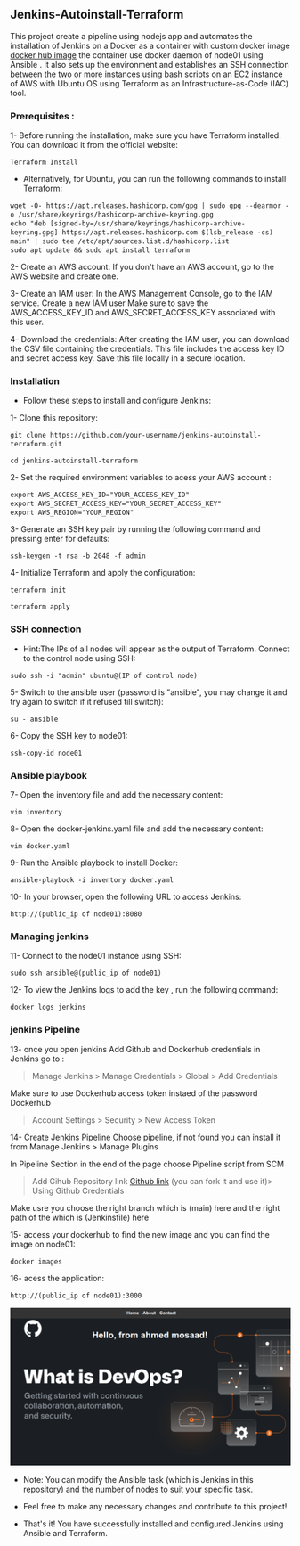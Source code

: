 ## Jenkins-Autoinstall-Terraform
This project create a pipeline using nodejs app and automates the installation of Jenkins on a Docker as a container with custom docker image [docker hub image](https://hub.docker.com/layers/ahmedmosaad112/jenkins-with-docker/lts/images/sha256-7cc22cc5963a17e970a2bb2282e24316c728fd4a81798161678862397630f779?context=repo) the container use docker daemon of node01 using Ansible . It also sets up the environment and establishes an SSH connection between the two or more instances using bash scripts on an EC2 instance of AWS with Ubuntu OS using Terraform as an Infrastructure-as-Code (IAC) tool.  
### Prerequisites :
1- Before running the installation, make sure you have Terraform installed. You can download it from the official website: 
```
Terraform Install
```

- Alternatively, for Ubuntu, you can run the following commands to install Terraform:
```
wget -O- https://apt.releases.hashicorp.com/gpg | sudo gpg --dearmor -o /usr/share/keyrings/hashicorp-archive-keyring.gpg
echo "deb [signed-by=/usr/share/keyrings/hashicorp-archive-keyring.gpg] https://apt.releases.hashicorp.com $(lsb_release -cs) main" | sudo tee /etc/apt/sources.list.d/hashicorp.list
sudo apt update && sudo apt install terraform
```
2- Create an AWS account: If you don't have an AWS account, go to the AWS website and create one.

3- Create an IAM user: In the AWS Management Console, go to the IAM service. Create a new IAM user Make sure to save the AWS_ACCESS_KEY_ID and AWS_SECRET_ACCESS_KEY associated with this user.

4- Download the credentials: After creating the IAM user, you can download the CSV file containing the credentials. This file includes the access key ID and secret access key. Save this file locally in a secure location.

### Installation 
- Follow these steps to install and configure Jenkins:

1- Clone this repository:
```
git clone https://github.com/your-username/jenkins-autoinstall-terraform.git
```
```
cd jenkins-autoinstall-terraform
```
2- Set the required environment variables to acess your AWS account :
```
export AWS_ACCESS_KEY_ID="YOUR_ACCESS_KEY_ID"
export AWS_SECRET_ACCESS_KEY="YOUR_SECRET_ACCESS_KEY"
export AWS_REGION="YOUR_REGION"
```
3- Generate an SSH key pair by running the following command and pressing enter for defaults:
```
ssh-keygen -t rsa -b 2048 -f admin
```
4- Initialize Terraform and apply the configuration:
```
terraform init
```
```
terraform apply
```
### SSH connection 
 - Hint:The IPs of all nodes will appear as the output of Terraform. Connect to the control node using SSH:
```
sudo ssh -i "admin" ubuntu@(IP of control node)
```
5- Switch to the ansible user 
(password is "ansible", you may change it and try again to switch if it refused till switch):
```
su - ansible
```
6- Copy the SSH key to node01:
```
ssh-copy-id node01
```
### Ansible playbook
7- Open the inventory file and add the necessary content:
```
vim inventory
```
8- Open the docker-jenkins.yaml file and add the necessary content:
```
vim docker.yaml
```
9- Run the Ansible playbook to install Docker:
```
ansible-playbook -i inventory docker.yaml
```
10- In your browser, open the following URL to access Jenkins:
```
http://(public_ip of node01):8080
```
### Managing jenkins
11- Connect to the node01 instance using SSH:
```
sudo ssh ansible@(public_ip of node01)
```
12- To view the Jenkins logs to add the key , run the following command:
```
docker logs jenkins
```
### jenkins Pipeline
13- once you open jenkins Add Github and Dockerhub credentials in Jenkins go to :
> Manage Jenkins > Manage Credentials > Global > Add Credentials

Make sure to use Dockerhub access token instaed of the password Dockerhub 
> Account Settings > Security > New Access Token

14- Create Jenkins Pipeline
Choose pipeline, if not found you can install it from Manage Jenkins > Manage Plugins

In Pipeline Section in the end of the page choose Pipeline script from SCM
> Add Gihub Repository link [Github link](https://github.com/AHMEDMOSSAD29/jenkins-autoinstall-terraform.git) (you can fork it and use it)> Using Github Credentials

Make usre you choose the right branch which is (main) here and the right path of the which is (Jenkinsfile) here

15- access your dockerhub to find the new image and you can find the image on node01:
```
docker images
```
16- acess the application:
```
http://(public_ip of node01):3000
```
![App image](jenkins-image/App.png)

- Note: You can modify the Ansible task (which is Jenkins in this repository) and the number of nodes to suit your specific task.

- Feel free to make any necessary changes and contribute to this project!

- That's it! You have successfully installed and configured Jenkins using Ansible and Terraform.
